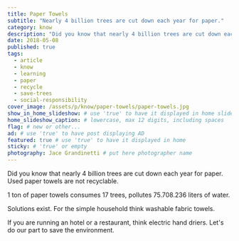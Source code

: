 ```yaml
---
title: Paper Towels
subtitle: "Nearly 4 billion trees are cut down each year for paper."
category: know
description: "Did you know that nearly 4 billion trees are cut down each year for paper. Used paper towels are not recyclable. 1 ton of paper towels consumes 17 trees..."
date: 2018-05-08
published: true
tags:
  - article
  - know
  - learning
  - paper
  - recycle
  - save-trees
  - social-responsibility
cover_image: /assets/p/know/paper-towels/paper-towels.jpg
show_in_home_slideshow: # use 'true' to have it displayed in home slideshow
home_slideshow_caption: # lowercase, max 12 digits, including spaces
flag: # new or other...
ad: # use 'true' to have post displaying AD
featured: true # use 'true' to have it displayed in home
sticky: # 'true' or empty
photography: Jace Grandinetti # put here photographer name
---
```

Did you know that nearly 4 billion trees are cut down each year for paper. Used paper towels are not recyclable.

1 ton of paper towels consumes 17 trees, pollutes 75.708.236 liters of water.

Solutions exist. For the simple household think washable fabric towels.

If you are running an hotel or a restaurant, think electric hand driers. Let's do our part to save the environment.
